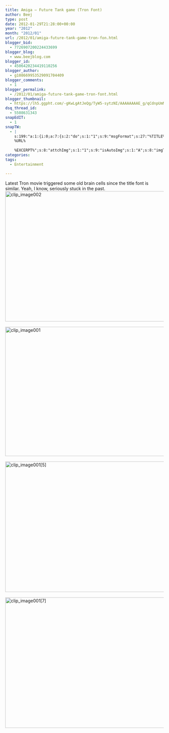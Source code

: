 ```yaml
---
title: Amiga – Future Tank game (Tron Font)
author: Beej
type: post
date: 2012-01-29T21:28:00+00:00
year: "2012"
month: "2012/01"
url: /2012/01/amiga-future-tank-game-tron-fon.html
blogger_bid:
  - 7726907200224433699
blogger_blog:
  - www.beejblog.com
blogger_id:
  - 4506420234419110256
blogger_author:
  - g108669953529091704409
blogger_comments:
  - 1
blogger_permalink:
  - /2012/01/amiga-future-tank-game-tron-font.html
blogger_thumbnail:
  - https://lh5.ggpht.com/-gKwLgAtJeQg/TyW5-sytzNI/AAAAAAAAE_g/qCdnpUmMWls/clip_image002_thumb%25255B4%25255D.jpg?imgmax=800
dsq_thread_id:
  - 5508631343
snapEdIT:
  - 1
snapTW:
  - |
    s:199:"a:1:{i:0;a:7:{s:2:"do";s:1:"1";s:9:"msgFormat";s:27:"%TITLE%
    %URL%
    
    %EXCERPT%";s:8:"attchImg";s:1:"1";s:9:"isAutoImg";s:1:"A";s:8:"imgToUse";s:0:"";s:9:"isAutoURL";s:1:"A";s:8:"urlToUse";s:0:"";}}";
categories:
tags:
  - Entertainment

---
```

Latest Tron movie triggered some old brain cells since the title font is similar. Yeah, I know, seriously stuck in the past. &#160; [<img style="background-image: none; border-bottom: 0px; border-left: 0px; padding-left: 0px; padding-right: 0px; display: inline; border-top: 0px; border-right: 0px; padding-top: 0px" title="clip_image002" border="0" alt="clip_image002" src="https://lh5.ggpht.com/-gKwLgAtJeQg/TyW5-sytzNI/AAAAAAAAE_g/qCdnpUmMWls/clip_image002_thumb%25255B4%25255D.jpg?imgmax=800" width="514" height="414" />][1]&#160;[<img style="background-image: none; border-bottom: 0px; border-left: 0px; padding-left: 0px; padding-right: 0px; display: inline; border-top: 0px; border-right: 0px; padding-top: 0px" title="clip_image001" border="0" alt="clip_image001" src="https://lh6.ggpht.com/-JuvIUtjHcLA/TyW5_6a50WI/AAAAAAAAE_s/R_qGSlwRjSQ/clip_image001_thumb%25255B3%25255D.jpg?imgmax=800" width="511" height="411" />][2]&#160;[<img style="background-image: none; border-bottom: 0px; border-left: 0px; padding-left: 0px; padding-right: 0px; display: inline; border-top: 0px; border-right: 0px; padding-top: 0px" title="clip_image001[5]" border="0" alt="clip_image001[5]" src="https://lh5.ggpht.com/-NNsQhh-rB30/TyW6Ah2FTHI/AAAAAAAAE_8/Uo9tw-dzAEk/clip_image001%25255B5%25255D_thumb%25255B2%25255D.jpg?imgmax=800" width="516" height="415" />][3]&#160;[<img style="background-image: none; border-bottom: 0px; border-left: 0px; padding-left: 0px; padding-right: 0px; display: inline; border-top: 0px; border-right: 0px; padding-top: 0px" title="clip_image001[7]" border="0" alt="clip_image001[7]" src="https://lh4.ggpht.com/-OmxnHpxlLiU/TyW6BzN7x7I/AAAAAAAAFAM/vzWovC-CtS0/clip_image001%25255B7%25255D_thumb%25255B4%25255D.jpg?imgmax=800" width="510" height="415" />][4]

 [1]: https://lh4.ggpht.com/-ERmjFuDNEH4/TyW5-MFGKLI/AAAAAAAAE_Y/kRZgcHFra4Q/s1600-h/clip_image002%25255B7%25255D.jpg
 [2]: https://lh6.ggpht.com/-CS2q9WRRPs0/TyW5_X2XzPI/AAAAAAAAE_k/ba6C4pun9y4/s1600-h/clip_image001%25255B10%25255D.jpg
 [3]: https://lh4.ggpht.com/-XSIS_WnImoA/TyW6AVetxgI/AAAAAAAAE_0/mCVCPzHrLfs/s1600-h/clip_image001%25255B5%25255D%25255B4%25255D.jpg
 [4]: https://lh5.ggpht.com/-ZNq4ACeb-5E/TyW6BMZnujI/AAAAAAAAFAI/8TZD4yk9F1Q/s1600-h/clip_image001%25255B7%25255D%25255B6%25255D.jpg